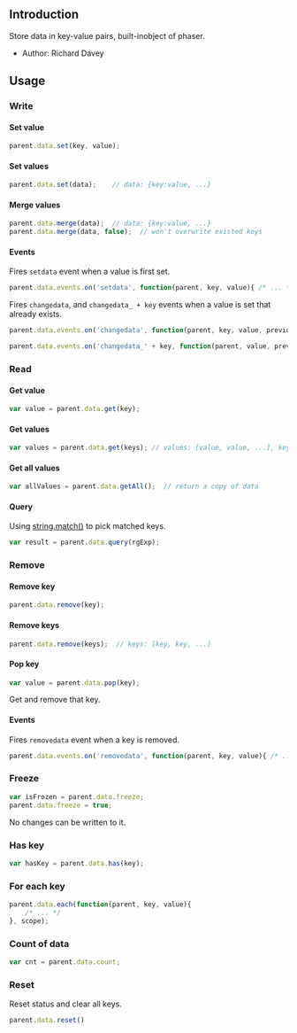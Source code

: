 ## Introduction

Store data in key-value pairs, built-inobject of phaser.

- Author: Richard Davey

## Usage

### Write

#### Set value

```javascript
parent.data.set(key, value);
```

#### Set values

```javascript
parent.data.set(data);    // data: {key:value, ...}
```

#### Merge values

```javascript
parent.data.merge(data);  // data: {key:value, ...}
parent.data.merge(data, false);  // won't overwrite existed keys
```

#### Events

Fires `setdata` event when a value is first set.

```javascript
parent.data.events.on('setdata', function(parent, key, value){ /* ... */ });
```

Fires `changedata`, and `changedata_ + key` events when a value is set that already exists.

```javascript
parent.data.events.on('changedata', function(parent, key, value, previousValue){ /* ... */ });
```

```javascript
parent.data.events.on('changedata_' + key, function(parent, value, previousValue){ /* ... */ });
```

### Read

#### Get value

```javascript
var value = parent.data.get(key);
```

#### Get values

```javascript
var values = parent.data.get(keys); // values: [value, value, ...], keys: [key, key, ...]
```

#### Get all values

```javascript
var allValues = parent.data.getAll();  // return a copy of data
```

#### Query

Using [string.match()](https://developer.mozilla.org/en-US/docs/Web/JavaScript/Reference/Global_Objects/String/match) to pick matched keys.

```javascript
var result = parent.data.query(rgExp);
```

### Remove

#### Remove key

```javascript
parent.data.remove(key);
```

#### Remove keys

```javascript
parent.data.remove(keys);  // keys: [key, key, ...]
```

#### Pop key

```javascript
var value = parent.data.pop(key);
```

Get and remove that key.

#### Events

Fires `removedata` event when a key is removed.

```javascript
parent.data.events.on('removedata', function(parent, key, value){ /* ... */ });
```

### Freeze

```javascript
var isFrozen = parent.data.freeze;
parent.data.freeze = true;
```

No changes can be written to it.

### Has key

```javascript
var hasKey = parent.data.has(key);
```

### For each key

```javascript
parent.data.each(function(parent, key, value){
    /* ... */
}, scope);
```

### Count of data

```javascript
var cnt = parent.data.count;
```

### Reset

Reset status and clear all keys.

```javascript
parent.data.reset()
```